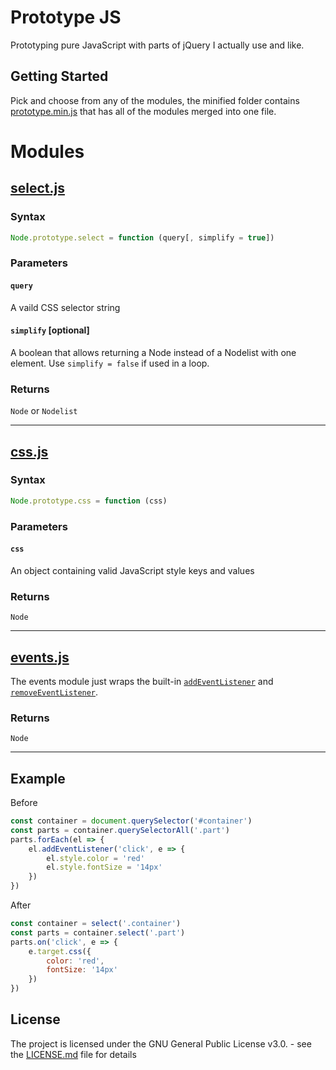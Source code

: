 # Prototype JS

Prototyping pure JavaScript with parts of jQuery I actually use and like.

## Getting Started

Pick and choose from any of the modules, the minified folder contains [prototype.min.js](min/prototype.min.js) that has all of the modules merged into one file.

# Modules

## [select.js](modules/select.js)
### Syntax
```javascript
Node.prototype.select = function (query[, simplify = true])
```
### Parameters
#### `query`
A vaild CSS selector string
#### `simplify` [optional]
A boolean that allows returning a Node instead of a Nodelist with one element. Use `simplify = false` if used in a loop.
### Returns
`Node` or `Nodelist`

---
## [css.js](modules/css.js)
### Syntax
```javascript
Node.prototype.css = function (css)
```
### Parameters
#### `css`
An object containing valid JavaScript style keys and values
### Returns
`Node`

---
## [events.js](modules/events.js)
The events module just wraps the built-in [`addEventListener`](https://developer.mozilla.org/en-US/docs/Web/API/EventTarget/addEventListener) and [`removeEventListener`](https://developer.mozilla.org/en-US/docs/Web/API/EventTarget/removeEventListener).
### Returns
`Node`

---

## Example
Before
```javascript
const container = document.querySelector('#container')
const parts = container.querySelectorAll('.part')
parts.forEach(el => {
    el.addEventListener('click', e => {
        el.style.color = 'red'
        el.style.fontSize = '14px'
    })
})
```
After
```javascript
const container = select('.container')
const parts = container.select('.part')
parts.on('click', e => {
    e.target.css({
        color: 'red',
        fontSize: '14px'
    })
})
```
## License

The project is licensed under the GNU General Public License v3.0. - see the [LICENSE.md](LICENSE.md) file for details
